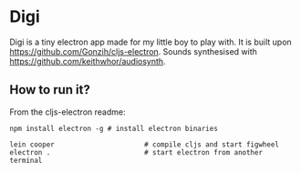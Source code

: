 # Digi
Digi is a tiny electron app made for my little boy to play with. It is built upon https://github.com/Gonzih/cljs-electron. Sounds synthesised with https://github.com/keithwhor/audiosynth.

## How to run it?

From the cljs-electron readme:

```shell
npm install electron -g # install electron binaries

lein cooper                      # compile cljs and start figwheel
electron .                       # start electron from another terminal
```
